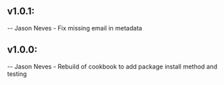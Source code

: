 ## v1.0.1:

-- Jason Neves - Fix missing email in metadata

## v1.0.0:

-- Jason Neves - Rebuild of cookbook to add package install method and testing
